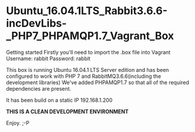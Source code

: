 # Ubuntu_16.04.1LTS_Rabbit3.6.6-incDevLibs-_PHP7_PHPAMQP1.7_Vagrant_Box

Getting started
Firstly you'll need to import the .box file into Vagrant
Username: rabbit
Password: rabbit

This box is running Ubuntu 16.04.1 LTS Server edition and has been configured to work with PHP 7 and RabbitMQ3.6.6(including the development libraries) We've added PHPAMQP1.7 so that all of the required dependencies are present.

It has been build on a static IP 192.168.1.200

**THIS IS A CLEAN DEVELOPMENT ENVIRONMENT**

Enjoy. ;-P
